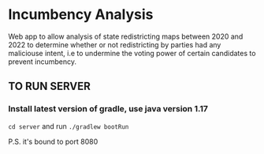 # Incumbency Analysis

Web app to allow analysis of state redistricting maps between 2020 and 2022 to determine whether or not redistricting by parties had any maliciouse intent, i.e to undermine the voting power of certain candidates to prevent incumbency.

## TO RUN SERVER

### Install latest version of gradle, use java version 1.17

`cd server` and run `./gradlew bootRun`

P.S. it's bound to port 8080
